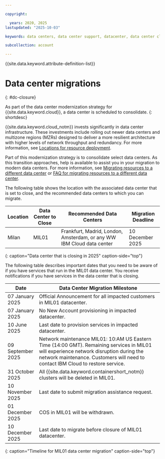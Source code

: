 ```yaml
---

copyright:

  years: 2020, 2025
lastupdated: "2025-10-03"

keywords: data centers, data center support, datacenter, data center closure

subcollection: account

---
```


{{site.data.keyword.attribute-definition-list}}

# Data center migrations
{: #dc-closure}

As part of the data center modernization strategy for {{site.data.keyword.cloud}}, a data center is scheduled to consolidate.
{: shortdesc}

{{site.data.keyword.cloud_notm}} invests significantly in data center infrastructure. These investments include rolling out newer data centers and multizone regions (MZRs) designed to deliver a more resilient architecture with higher levels of network throughput and redundancy. For more information, see [Locations for resource deployment](/docs/overview?topic=overview-locations).

Part of this modernization strategy is to consolidate select data centers. As this transition approaches, help is available to assist you in your migration to modern data centers. For more information, see [Migrating resources to a different data center](/docs/account?topic=account-migrate-data-center) or [FAQ for migrating resources to a different data center](/docs/account?topic=account-faqs-migrating-resources).

The following table shows the location with the associated data center that is set to close, and the recommended data centers to which you can migrate.

| Location | Data Center to Close |  Recommended Data Centers | Migration Deadline |
|----------|----------------------|---------------------------|--------------------|
| Milan    | MIL01                | Frankfurt, Madrid, London, Amsterdam, or any WW IBM Cloud data center | 10 December 2025 |
{: caption="Data center that is closing in 2025" caption-side="top"}


The following table describes important dates that you need to be aware of if you have services that run in the MIL01 data center. You receive notifications if you have services in the data center that is closing.

| Date             | Data Center Migration Milestone |
|------------------|---------------------------------|
| 07 January 2025   | Official Announcement for all impacted customers in MIL01 datacenter. |
| 07 January 2025   | No New Account provisioning in impacted datacenter. |
| 10 June 2025  | Last date to provision services in impacted datacenter. |
| 09 September 2025 | Network maintenance MIL01: 10:AM US Eastern Time (14:00 GMT). Remaining services in MIL01 will experience network disruption during the network maintenance. Customers will need to contact IBM Cloud to restore service. |
| 31 October 2025 | All {{site.data.keyword.containershort_notm}} clusters will be deleted in MIL01. |
| 10 November 2025 | Last date to submit migration assistance request. |
| 01 December 2025 | COS in MIL01 will be withdrawn. |
| 10 December 2025    | Last date to migrate before closure of MIL01 datacenter. |
{: caption="Timeline for MIL01 data center migration" caption-side="top"}
